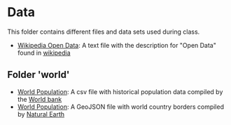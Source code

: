 # Data
This folder contains different files and data sets used during class.

- [Wikipedia Open Data](wikipedia_opendata.txt): A text file with the description for "Open Data" found in [wikipedia](https://en.wikipedia.org/wiki/Open_data)
## Folder 'world'
- [World Population](world/pop_total_v2.csv): A csv file with historical population data compiled by the [World bank](https://data.worldbank.org/indicator/SP.POP.TOTL)
- [World Population](world/pop_total_v2.csv): A GeoJSON file with world country borders compiled by [Natural Earth](https://www.naturalearthdata.com/downloads/50m-cultural-vectors/50m-admin-0-countries-2/)